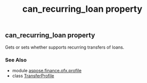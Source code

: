 ﻿---
title: can_recurring_loan property
second_title: Aspose.Finance for Python via .NET API References
description: 
type: docs
weight: 70
url: /python-net/aspose.finance.ofx.profile/transferprofile/can_recurring_loan/
is_root: false
---

## can_recurring_loan property


Gets or sets whether supports recurring transfers of loans.

### See Also
* module [aspose.finance.ofx.profile](../../)
* class [TransferProfile](/finance/python-net/aspose.finance.ofx.profile/transferprofile)
